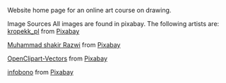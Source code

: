 Website home page for an online art course on drawing.

Image Sources
All images are found in pixabay. The following artists are:
<a href="https://pixabay.com/users/kropekk_pl-114936/?utm_source=link-attribution&amp;utm_medium=referral&amp;utm_campaign=image&amp;utm_content=363063">kropekk_pl</a> from <a href="https://pixabay.com/?utm_source=link-attribution&amp;utm_medium=referral&amp;utm_campaign=image&amp;utm_content=363063">Pixabay</a>

<a href="https://pixabay.com/users/muhammadshakirrazwi-9513779/?utm_source=link-attribution&amp;utm_medium=referral&amp;utm_campaign=image&amp;utm_content=4564427">Muhammad shakir Razwi</a> from <a href="https://pixabay.com/?utm_source=link-attribution&amp;utm_medium=referral&amp;utm_campaign=image&amp;utm_content=4564427">Pixabay</a>

<a href="https://pixabay.com/users/openclipart-vectors-30363/?utm_source=link-attribution&amp;utm_medium=referral&amp;utm_campaign=image&amp;utm_content=148066">OpenClipart-Vectors</a> from <a href="https://pixabay.com/?utm_source=link-attribution&amp;utm_medium=referral&amp;utm_campaign=image&amp;utm_content=148066">Pixabay</a>

<a href="https://pixabay.com/users/infobono-5570536/?utm_source=link-attribution&amp;utm_medium=referral&amp;utm_campaign=image&amp;utm_content=4371460">infobono</a> from <a href="https://pixabay.com/?utm_source=link-attribution&amp;utm_medium=referral&amp;utm_campaign=image&amp;utm_content=4371460">Pixabay</a>